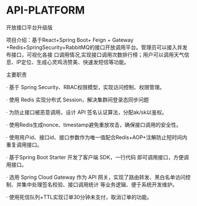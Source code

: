 # API-PLATFORM
开放接口平台升级版

项目介绍：基于React+Spring Boot+ Feign + Gateway +Redis+SpringSecurity+RabbitMQ的接口开放调用平台。管理员可以接入并发布接口，可视化各接
口调用情况,实现接口调用次数排行榜；用户可以调用天气信息、IP定位、生成心灵鸡汤赞美、快速发短信等功能。

主要职责

· 基于 Spring Security、RBAC权限模型，实现访问控制、权限管理。

· 使用 Redis 实现分布式 Session，解决集群间登录态同步问题

· 为防止接口被恶意调用，设计 API 签名认证算法，分配ak/sk以鉴权。

· 使用Redis生成nonce、timestamp避免重放攻击，确保接口调用的安全性。

· 使用用户id、接口id、接口参数作为唯一值配合Redis+AOP+注解防止短时间内重复调用接口。

· 基于Spring Boot Starter 开发了客户端 SDK，一行代码 即可调用接口，方便调用接口。

· 选用 Spring Cloud Gateway 作为 API 网关，实现了路由转发、黑白名单访问控制、并集中处理签名校验、接口调用统计
等业务逻辑、便于系统开发维护。

· 使用死信队列+TTL实现订单30分钟未支付，取消订单的功能。
